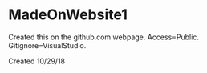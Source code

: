 # MadeOnWebsite1
Created this on the github.com webpage. Access=Public. Gitignore=VisualStudio.

Created 10/29/18

